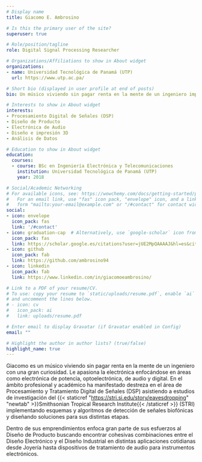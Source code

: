 ```yaml
---
# Display name
title: Giacomo E. Ambrosino

# Is this the primary user of the site?
superuser: true

# Role/position/tagline
role: Digital Signal Processing Researcher

# Organizations/Affiliations to show in About widget
organizations:
- name: Universidad Tecnológica de Panamá (UTP)
  url: https://www.utp.ac.pa/

# Short bio (displayed in user profile at end of posts)
bio: Un músico viviendo sin pagar renta en la mente de un ingeniero impulsado por una famélica curiosidad.

# Interests to show in About widget
interests:
- Procesamiento Digital de Señales (DSP)
- Diseño de Producto
- Electrónica de Audio
- Diseño e impresión 3D
- Análisis de Datos

# Education to show in About widget
education:
  courses:
  - course: BSc en Ingeniería Electrónica y Telecomunicaciones
    institution: Universidad Tecnológica de Panamá (UTP)
    year: 2018

# Social/Academic Networking
# For available icons, see: https://wowchemy.com/docs/getting-started/page-builder/#icons
#   For an email link, use "fas" icon pack, "envelope" icon, and a link in the
#   form "mailto:your-email@example.com" or "/#contact" for contact widget.
social:
- icon: envelope
  icon_pack: fas
  link: '/#contact'
- icon: graduation-cap  # Alternatively, use `google-scholar` icon from `ai` icon pack
  icon_pack: fas
  link: https://scholar.google.es/citations?user=jUE2MpQAAAAJ&hl=es&citsig=AMD79oqvsbAcZQTSBh_gqilzzhtF7NLmPw#
- icon: github
  icon_pack: fab
  link: https://github.com/ambrosino94
- icon: linkedin
  icon_pack: fab
  link: https://www.linkedin.com/in/giacomoeambrosino/

# Link to a PDF of your resume/CV.
# To use: copy your resume to `static/uploads/resume.pdf`, enable `ai` icons in `params.toml`,
# and uncomment the lines below.
# - icon: cv
#   icon_pack: ai
#   link: uploads/resume.pdf

# Enter email to display Gravatar (if Gravatar enabled in Config)
email: ""

# Highlight the author in author lists? (true/false)
highlight_name: true
---
```


Giacomo es un músico viviendo sin pagar renta en la mente de un ingeniero con una gran curiosidad. Le apasiona la electrónica enfocándose en áreas como electrónica de potencia, optoelectrónica, de audio y digital. En el ámbito profesional y académico ha manifestado destreza en el área de Procesamiento y Tratamiento Digital de Señales (DSP) asistiendo a estudios de investigación del {{< staticref "https://stri.si.edu/story/eavesdropping" "newtab" >}}Smithsonian Tropical Research Institute{{< /staticref >}} (STRI) implementando esquemas y algoritmos de detección de señales biofónicas y diseñando soluciones para sus distintas etapas.

Dentro de sus emprendimientos enfoca gran parte de sus esfuerzos al Diseño de Producto buscando encontrar cohesivas combinaciones entre el Diseño Electrónico y el Diseño Industrial en distintas aplicaciones cotidianas desde Joyería hasta dispositivos de tratamiento de audio para instrumentos electrónicos.


<!-- {{< icon name="download" pack="fas" >}} Download my {{< staticref "uploads/demo_resume.pdf" "newtab" >}}resumé{{< /staticref >}}. -->
